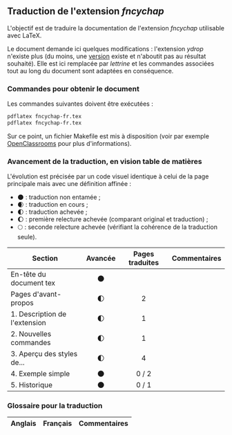 ## Traduction de l'extension *fncychap*

L'objectif est de traduire la documentation de l'extension *fncychap* utilisable avec LaTeX. 

Le document demande ici quelques modifications : l'extension *ydrop* n'existe plus (du moins, une [version](http://www.math.vanderbilt.edu/~schectex/wincd_files/tex/docs/Tricks%20for%20TeX%20and%20LaTeX.htm) existe et n'aboutit pas au résultat souhaité). Elle est ici remplacée par *lettrine* et les commandes associées tout au long du document sont adaptées en conséquence.

### Commandes pour obtenir le document

Les commandes suivantes doivent être exécutées :

```bash
pdflatex fncychap-fr.tex
pdflatex fncychap-fr.tex
```

Sur ce point, un fichier Makefile est mis à disposition (voir par exemple [OpenClassrooms](https://openclassrooms.com/courses/compilez-sous-gnu-linux#/id/r-1130480) pour plus d'informations).


### Avancement de la traduction, en vision table de matières

L'évolution est précisée par un code visuel identique à celui de la page principale mais avec une définition affinée :

- :new_moon: : traduction non entamée ;
- :waxing_crescent_moon: : traduction en cours ;
- :first_quarter_moon: : traduction achevée ;
- :waxing_gibbous_moon: : première relecture achevée (comparant original et traduction) ; 
- :full_moon: : seconde relecture achevée (vérifiant la cohérence de la traduction seule).

Section                       | Avancée                | Pages traduites | Commentaires 
----------------------------- | :--------------------: | :-------------: | -------------------------
En-tête du document tex       | :new_moon:             |                 |
Pages d'avant-propos          | :first_quarter_moon:   | 2               | 
1. Description de l'extension | :first_quarter_moon:   | 1               |
2. Nouvelles commandes        | :first_quarter_moon:   | 1               |
3. Aperçu des styles de...    | :first_quarter_moon:   | 4               |
4. Exemple simple             | :new_moon:             | 0 / 2           |
5. Historique                 | :new_moon:             | 0 / 1           |

### Glossaire pour la traduction

Anglais                | Français                                       | Commentaires 
---------------------- | ---------------------------------------------- | -------------------------------
